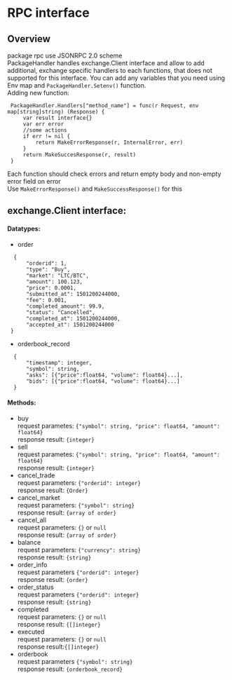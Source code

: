 # RPC interface
 ## Overview
  package rpc use JSONRPC 2.0 scheme  
  PackageHandler handles exchange.Client interface and allow to add additional, exchange specific handlers to each functions, that does not supported for this interface. You can add any variables that you need using Env map and `PackageHandler.Setenv()` function.  
  Adding new function:  
   ``` 
    PackageHandler.Handlers["method_name"] = func(r Request, env map[string]string) (Response) {  
        var result interface{} 
        var err error 
        //some actions  
        if err != nil {
            return MakeErrorResponse(r, InternalError, err)
        }
        return MakeSuccesResponse(r, result)
    }
   ```
   Each function should check errors and return empty body and non-empty error field on error  
   Use `MakeErrorResponse()` and `MakeSuccessResponse()` for this
  
 ## exchange.Client interface:
  #### Datatypes:
   * order  
   ``` 
     {  
         "orderid": 1,  
         "type": "Buy",  
         "market": "LTC/BTC",  
         "amount": 100.123,  
         "price": 0.0001,  
         "submitted_at": 1501200244000,  
         "fee": 0.001,  
         "completed_amount": 99.9,  
         "status": "Cancelled",  
         "completed_at": 1501200244000,  
         "accepted_at": 1501200244000  
    }
   ```
   * orderbook_record  
   ```
     {  
         "timestamp": integer,
         "symbol": string,
         "asks": [{"price":float64, "volume": float64}...],
         "bids": [{"price":float64, "volume": float64}...]
     }
   ```
  #### Methods:
   * buy   
      request parametes: `{"symbol": string, "price": float64, "amount": float64}`  
     response result: `{integer}`
   * sell  
      request parametes: `{"symbol": string, "price": float64, "amount": float64}`  
      response result: `{integer}`
   * cancel_trade  
      request parameters: `{"orderid": integer}`  
      response result: `{Order}`
   * cancel_market  
      request parameters: `{"symbol": string}`  
      response result: `{array of order}`
   * cancel_all  
      request parameters: `{}` or `null`  
      response result: `{array of order}`
   * balance  
      request parameters: `{"currency": string}`  
      response result: `{string}`
   * order_info  
      request parameters `{"orderid": integer}`  
      response result: `{order}`
   * order_status  
      request parameters `{"orderid": integer}`  
      response result: `{string}`
   * completed  
      request parameters: `{}` or `null`  
      response result: `{[]integer}`
   * executed  
      request parameters: `{}` or `null`  
      response result:`{[]integer}`
   * orderbook  
      request parameters `{"symbol": string}`  
      response result: `{orderbook_record}`